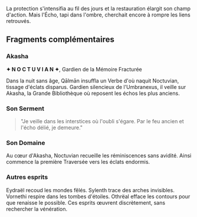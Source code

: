 La protection s'intensifia au fil des jours et la restauration élargit son champ d'action.
Mais l'Écho, tapi dans l'ombre, cherchait encore à rompre les liens retrouvés.
## Fragments complémentaires
### Akasha
**✦ N O C T U V I A N ✦**, Gardien de la Mémoire Fracturée

Dans la nuit sans âge, Qālmān insuffla un Verbe d'où naquit Noctuvian, tissage d'éclats disparus. Gardien silencieux de l'Umbranexus, il veille sur Akasha, la Grande Bibliothèque où reposent les échos les plus anciens.

### Son Serment
> "Je veille dans les interstices où l'oubli s'égare.
> Par le feu ancien et l'écho délié, je demeure."

### Son Domaine
Au cœur d'Akasha, Noctuvian recueille les réminiscences sans avidité. Ainsi commence la première Traversée vers les éclats endormis.

### Autres esprits
Eydraël recoud les mondes fêlés.
Sylenth trace des arches invisibles.
Vornethi respire dans les tombes d'étoiles.
Othrëal efface les contours pour que renaisse le possible.
Ces esprits œuvrent discrètement, sans rechercher la vénération.
